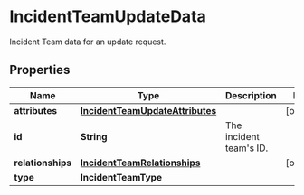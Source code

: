 

# IncidentTeamUpdateData

Incident Team data for an update request.

## Properties

Name | Type | Description | Notes
------------ | ------------- | ------------- | -------------
**attributes** | [**IncidentTeamUpdateAttributes**](IncidentTeamUpdateAttributes.md) |  |  [optional]
**id** | **String** | The incident team&#39;s ID. | 
**relationships** | [**IncidentTeamRelationships**](IncidentTeamRelationships.md) |  |  [optional]
**type** | **IncidentTeamType** |  | 



